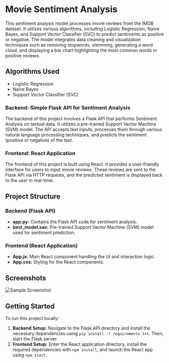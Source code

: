 # Movie Sentiment Analysis

This sentiment analysis model processes movie reviews from the IMDB dataset. It utilizes various algorithms, including Logistic Regression, Naive Bayes, and Support Vector Classifier (SVC) to predict sentiments as positive or negative. The model integrates data cleaning and visualization techniques such as removing stopwords, stemming, generating a word cloud, and displaying a bar chart highlighting the most common words in positive reviews.

## Algorithms Used
- Logistic Regression
- Naive Bayes
- Support Vector Classifier (SVC)

### Backend: Simple Flask API for Sentiment Analysis
The backend of this project involves a Flask API that performs Sentiment Analysis on textual data. It utilizes a pre-trained Support Vector Machine (SVM) model. The API accepts text inputs, processes them through various natural language processing techniques, and predicts the sentiment (positive or negative) of the text.

### Frontend: React Application
The frontend of this project is built using React. It provides a user-friendly interface for users to input movie reviews. These reviews are sent to the Flask API via HTTP requests, and the predicted sentiment is displayed back to the user in real-time.

## Project Structure

### Backend (Flask API)
- **app.py:** Contains the Flask API code for sentiment analysis.
- **best_model.sav:** Pre-trained Support Vector Machine (SVM) model used for sentiment prediction.

### Frontend (React Application)
- **App.js:** Main React component handling the UI and interaction logic.
- **App.css:** Styling for the React components.

## Screenshots

![Sample Screenshot](https://github.com/AnouskaJ/Sentiment_Analysis_on_Movie_Reviews_API/assets/82711261/b076deb3-1519-4cc4-a027-ffc032bd3edf)

## Getting Started
To run this project locally:
1. **Backend Setup:** Navigate to the Flask API directory and install the necessary dependencies using `pip install -r requirements.txt`. Then, start the Flask server.
2. **Frontend Setup:** Enter the React application directory, install the required dependencies with `npm install`, and launch the React app using `npm start`.

